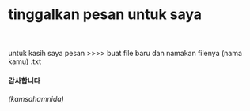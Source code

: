 <h1> tinggalkan pesan untuk saya </h1> </br>
</br>
untuk kasih saya pesan >>>> buat file baru dan namakan filenya (nama kamu) .txt
<h4>감사합니다</h4>
<h6>(kamsahamnida)</h6> 
